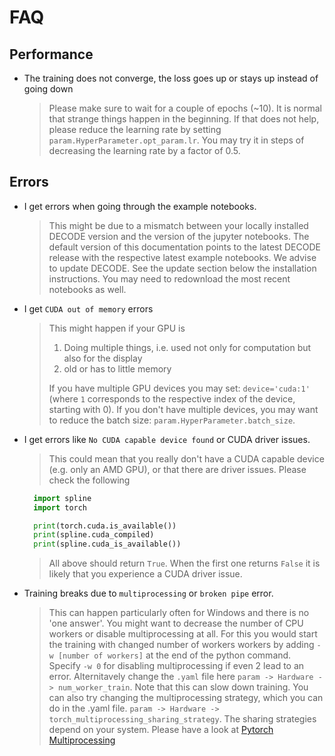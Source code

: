 # FAQ

## Performance
- The training does not converge, the loss goes up or stays up instead of going down
    > Please make sure to wait for a couple of epochs (~10). It is normal that strange things happen in the beginning. If that does not help, please reduce the learning rate by setting `param.HyperParameter.opt_param.lr`. You may try it in steps of decreasing the learning rate by a factor of 0.5.


## Errors
- I get errors when going through the example notebooks.
    > This might be due to a mismatch between your locally installed DECODE version and the version of the jupyter notebooks. The default version of this documentation points to the latest DECODE release with the respective latest example notebooks.
    We advise to update DECODE. See the update section below the installation instructions. You may need to redownload the most recent notebooks as well.

- I get `CUDA out of memory` errors
    > This might happen if your GPU is
    > 1. Doing multiple things, i.e. used not only for computation but also for the display
    > 2. old or has to little memory
    >
    > If you have multiple GPU devices you may set: `device='cuda:1'` (where `1` corresponds to the respective index of the device, starting with 0). If you don't have multiple devices, you may want to reduce the batch size: `param.HyperParameter.batch_size`.

- I get errors like `No CUDA capable device found` or CUDA driver issues.
    > This could mean that you really don't have a CUDA capable device (e.g. only an AMD GPU), or that there are
    driver issues. Please check the following
    ```python
      import spline
      import torch

      print(torch.cuda.is_available())
      print(spline.cuda_compiled)
      print(spline.cuda_is_available())
    ```
    > All above should return `True`. When the first one returns `False` it is likely that you experience a CUDA
    driver issue.

- Training breaks due to `multiprocessing` or `broken pipe` error.
    > This can happen particularly often  for Windows and there is no 'one answer'.
    You might want to decrease the number of CPU workers or disable multiprocessing at all.
    For this you would start the training with changed number of workers workers by adding `-w [number of workers]` at the end of the python command. Specify `-w 0` for disabling multiprocessing if even 2 lead to an error.
    Alternitavely change the `.yaml` file here `param -> Hardware -> num_worker_train`.
    Note that this can slow down training.
    You can also try changing the multiprocessing strategy, which you can do in the .yaml file. `param -> Hardware -> torch_multiprocessing_sharing_strategy`. The sharing strategies depend on your
    system. Please have a look at [Pytorch Multiprocessing](https://pytorch.org/docs/stable/multiprocessing.html)